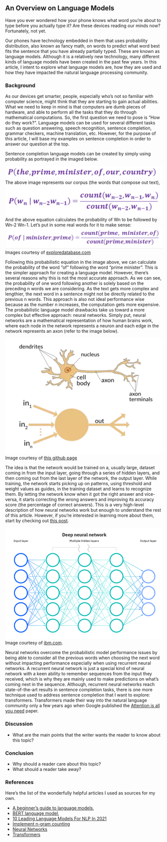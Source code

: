## An Overview on Language Models

Have you ever wondered how your phone knows what word you’re about to type before you actually type it? Are these devices reading our minds now? Fortunately, not yet. 

Our phones have technology embedded in them that uses probability distribution, also known as fancy math, on words to predict what word best fits the sentence that you have already partially typed. These are known as language models. Although it is a relatively new technology, many different kinds of language models have been created in the past few years. In this article, I intent to explore what language models are, how they are used and how they have impacted the natural language processing community.
 
### Background

As our devices get smarter, people, especially who’s not so familiar with computer science, might think that they are starting to gain actual abilities. What we need to keep in mind is that computers are dumb pieces of hardware, and able to perform all the tasks that they do through mathematical computations. So, the first question we need to pose is “How do they work?”.
Language models can be used for several different tasks such as question answering, speech recognition, sentence completion, grammar checkers, machine translation, etc. However, for the purpose of this article, I will base my examples on sentence completion in order to answer our question at the top. 

Sentence completion language models can be created by simply using probability as portrayed in the imaged below. 

![here](corpus.png)
The above image represents our corpus (the words that compose out text),
![](prob-eq.png)
And the above equation calculates the probability of Wn to be followed by Wn-2 Wn-1. 
Let’s put in some real words for it to make sense:
![](prob-example.png)
Images courtesy of [exploredatabase.com](https://www.exploredatabase.com/2020/04/bigram-trigram-and-ngram-language-model-in-nlp.html)

Following this probabilistic equation in the image above, we can calculate the probability of the word “of” following the word “prime minister”. This is the simpler approach for creating a language model. However, there’s several reasons why this is not the most accurate approach. As we can see, the probability of one word following another is solely based on the preceding n words we are considering. As the text gets more complex and lengthier, the next word in a sentence might not be directly related to the previous n words. This approach is also not ideal performance wise because as the number n increases, the computation gets more expensive. 
The probabilistic language model drawbacks take us toward a more complex but effective approach: neural networks. Simply put, neural networks are a mathematical representation of how human brains work, where each node in the network represents a neuron and each edge in the network represents an axon (refer to the image below). 

![](axon.png)
Image courtesy of [this github page](https://github.com/fastai/fastbook/blob/master/01_intro.ipynb)

The idea is that the network would be trained on a, usually large, dataset coming in from the input layer, going through a series of hidden layers, and then coming out from the last layer of the network, the output layer. While training, the network starts picking up on patterns, using threshold and weight values as guides, in the training dataset and learns to recognize them. By letting the network know when it got the right answer and vice-versa, it starts correcting the wrong answers and improving its accuracy score (the percentage of correct answers). 
This is a very high-level description of how neural networks work but enough to understand the rest of this article. However, if you’re interested in learning more about them, start by checking out [this post](https://www.ibm.com/cloud/learn/neural-networks).

![](nn.png)
Image courtesy of [ibm.com](https://www.ibm.com/cloud/learn/neural-networks).

Neural networks overcome the probabilistic model performance issues by being able to consider all the previous words when choosing the next word without impacting performance especially when using recurrent neural networks. A recurrent neural network is just a special kind of neural network with a keen ability to remember sequences from the input they received, which is why they are mainly used to make predictions on what’s coming next in the sequence.
Although, recurrent neural networks reach state-of-the-art results in sentence completion tasks, there is one more technique used to address sentence completion that I want to explore: transformers. 
Transformers made their way into the natural language community only a few years ago when Google published the [Attention is all you need](https://arxiv.org/abs/1706.03762) paper. 


### Discussion

- What are the main points that the writer wants the reader to know about this topic?


### Conclusion

- Why should a reader care about this topic?
- What should a reader take away?


### References 

Here’s the list of the wonderfully helpful articles I used as sources for my own. 
- [A beginner’s guide to language models](https://towardsdatascience.com/the-beginners-guide-to-language-models-aa47165b57f9),
- [BERT language model](https://www.techtarget.com/searchenterpriseai/definition/BERT-language-model),
- [10 Leading Language Models For NLP In 2021](https://www.topbots.com/leading-nlp-language-models-2020/)
- [Implement n-gram counting](https://www.ee.columbia.edu/~stanchen/e6884/labs/lab3/x43.html)
- [Neural Networks](https://www.ibm.com/cloud/learn/neural-networks)
- [Transformers](https://towardsdatascience.com/transformers-89034557de14)
